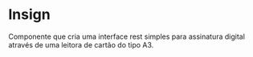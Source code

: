 # lnsign
Componente que cria uma interface rest simples para assinatura digital através de uma leitora de cartão do tipo A3.
